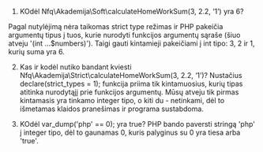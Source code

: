 1. KOdėl Nfq\Akademija\Soft\calculateHomeWorkSum(3, 2.2, ‘1’) yra 6?

Pagal nutylėjimą nėra taikomas strict type režimas ir PHP pakeičia argumentų tipus į tuos, kurie nurodyti funkcijos argumentų sąraše (šiuo atveju '(int ...$numbers)'). Taigi gauti kintamieji pakeičiami į int tipo: 3, 2 ir 1, kurių suma yra 6. 

2. Kas ir kodėl nutiko bandant kviesti Nfq\Akademija\Strict\calculateHomeWorkSum(3, 2.2, ‘1’)?
Nustačius declare(strict_types = 1); funkcija priima tik kintamuosius, kurių tipas atitinka nurodytąjį prie funkcijos argumentų. Mūsų atveju tik pirmas kintamasis yra tinkamo integer tipo, o kiti du - netinkami, dėl to išmetamas klaidos pranešimas ir programa sustabdoma. 

3. KOdėl var_dump('php' == 0); yra true?
PHP bando paversti stringą 'php' į integer tipo, dėl to gaunamas 0, kuris palyginus su 0 yra tiesa arba 'true'.
